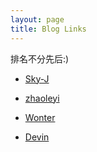 ```yaml
---
layout: page
title: Blog Links 
---
```


排名不分先后:)

* [Sky-J](http://www.xuji.pro)

* [zhaoleyi](http://zhaoleyi.github.io)

* [Wonter](http://www.wonter.net/)

* [Devin](http://cnblogs.com/crazyacking)
